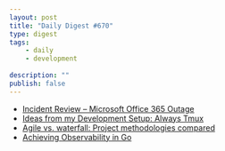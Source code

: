```yaml
---
layout: post
title: "Daily Digest #670"
type: digest
tags: 
    - daily
    - development
    
description: ""
publish: false
---
```


- [Incident Review – Microsoft Office 365 Outage](https://blog.catchpoint.com/2020/09/29/incident-review-microsoft-office-365-outage/)
- [Ideas from my Development Setup: Always Tmux](https://cedaei.com/posts/ideas-from-my-dev-setup-always-tmux/)
- [Agile vs. waterfall: Project methodologies compared](https://www.cio.com/article/3584559/agile-vs-waterfall-project-methodologies-compared.html?huid=)
- [Achieving Observability in Go](https://www.instana.com/blog/achieving-observability-in-go/)